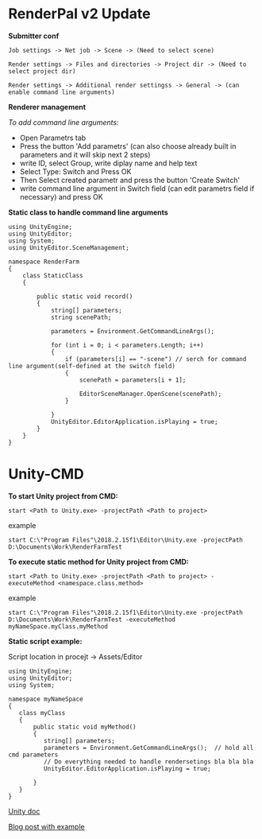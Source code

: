 # RenderPal v2 Update

**Submitter conf**

```Job settings -> Net job -> Scene -> (Need to select scene)```

```Render settings -> Files and directories -> Project dir -> (Need to select project dir)```

```Render settings -> Additional render settingss -> General -> (can enable command line arguments)```

**Renderer management**

*To add command line arguments:*
- Open Parametrs tab
- Press the button 'Add parametrs' (can also choose already built in parameters and it will skip next 2 steps)
- write ID, select Group, write diplay name and help text
- Select Type: Switch and Press OK
- Then Select created parametr and press the button 'Create Switch' 
- write command line argument in Switch field (can edit parametrs field if necessary) and press OK

 
**Static class to handle command line arguments**
```
using UnityEngine;
using UnityEditor;
using System;
using UnityEditor.SceneManagement;

namespace RenderFarm
{
    class StaticClass
    {

        public static void record()
        {
            string[] parameters;
            string scenePath;

            parameters = Environment.GetCommandLineArgs();

            for (int i = 0; i < parameters.Length; i++)
            {
                if (parameters[i] == "-scene") // serch for command line argument(self-defined at the switch field)
                {
                    scenePath = parameters[i + 1];

                    EditorSceneManager.OpenScene(scenePath);
                }

            }
            UnityEditor.EditorApplication.isPlaying = true;
        }
    }
}
```






# Unity-CMD

**To start Unity project from CMD:**

``` start <Path to Unity.exe> -projectPath <Path to project> ```

  example
  
```start C:\"Program Files"\2018.2.15f1\Editor\Unity.exe -projectPath D:\Documents\Work\RenderFarmTest```



**To execute static method for Unity project from CMD:**

```start <Path to Unity.exe> -projectPath <Path to project> -executeMethod <namespace.class.method>```

  example
  
```start C:\"Program Files"\2018.2.15f1\Editor\Unity.exe -projectPath D:\Documents\Work\RenderFarmTest -executeMethod myNameSpace.myClass.myMethod```

**Static script example:**

Script location in procejt -> Assets/Editor

```
using UnityEngine;
using UnityEditor;
using System;

namespace myNameSpace
{
   class myClass
   {
       public static void myMethod()
       {
          string[] parameters;   
          parameters = Environment.GetCommandLineArgs();  // hold all cmd parameters
          // Do everything needed to handle rendersetings bla bla bla
          UnityEditor.EditorApplication.isPlaying = true;
       
       }
   }
}
```
[Unity doc](https://docs.unity3d.com/Manual/CommandLineArguments.html)

[Blog post with example](http://www.kinematicsoup.com/news/using-the-command-line-toolset-to-run-unity-tests)
